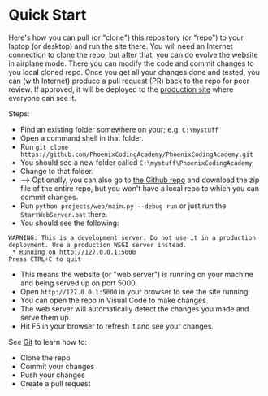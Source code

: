 # Quick Start

Here's how you can pull (or "clone") this repository (or "repo") to your laptop (or desktop) and run the site there. You will need an Internet connection to clone the repo, but after that, you can do evolve the website in airplane mode. There you can modify the code and commit changes to you local cloned repo. Once you get all your changes done and tested, you can (with Internet) produce a pull request (PR) back to the repo for peer review. If approved, it will be deployed to the [production site](https://phoenixcodingacademy.pythonanywhere.com) where everyone can see it.

Steps:

* Find an existing folder somewhere on your; e.g. `C:\mystuff`
* Open a command shell in that folder.
* Run `git clone https://github.com/PhoenixCodingAcademy/PhoenixCodingAcademy.git`
* You should see a new folder called `C:\mystuff\PhoenixCodingAcademy`
* Change to that folder.
* --> Optionally, you can also go to [the Github repo](https://github.com/PhoenixCodingAcademy/PhoenixCodingAcademy) and download the zip file of the entire repo, but you won't have a local repo to which you can commit changes.
* Run `python projects/web/main.py --debug run` or just run the `StartWebServer.bat` there.
* You should see the following:
```
WARNING: This is a development server. Do not use it in a production deployment. Use a production WSGI server instead.
 * Running on http://127.0.0.1:5000
Press CTRL+C to quit
```

* This means the website (or "web server") is running on your machine and being served up on port 5000.
* Open `http://127.0.0.1:5000` in your browser to see the site running.
* You can open the repo in Visual Code to make changes.
* The web server will automatically detect the changes you made and serve them up.
* Hit F5 in your browser to refresh it and see your changes.

See [Git](/subjects/git) to learn how to:

* Clone the repo
* Commit your changes
* Push your changes
* Create a pull request